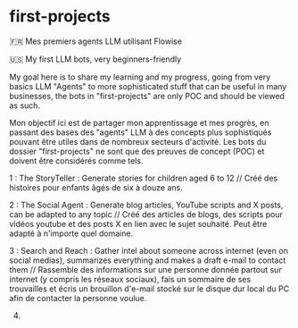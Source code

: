 # first-projects
🇫🇷 Mes premiers agents LLM utilisant Flowise

🇺🇸 My first LLM bots, very beginners-friendly

My goal here is to share my learning and my progress, going from very basics LLM "Agents" to more sophisticated stuff that can be useful in many businesses, the bots in "first-projects" are only POC and should be viewed as such.

Mon objectif ici est de partager mon apprentissage et mes progrès, en passant des bases des "agents" LLM à des concepts plus sophistiqués pouvant être utiles dans de nombreux secteurs d'activité. Les bots du dossier "first-projects" ne sont que des preuves de concept (POC) et doivent être considérés comme tels.

1 : The StoryTeller : Generate stories for children aged 6 to 12 // Créé des histoires pour enfants âgés de six à douze ans.

2 : The Social Agent : Generate blog articles, YouTube scripts and X posts, can be adapted to any topic // Créé des articles de blogs, des scripts pour vidéos youtube et des posts X en lien avec le sujet souhaité. Peut être adapté à n'importe quel domaine.

3 : Search and Reach : Gather intel about someone across internet (even on social medias), summarizes everything and makes a draft e-mail to contact them // Rassemble des informations sur une personne donnée partout sur internet (y compris les réseaux sociaux), fais un sommaire de ses trouvailles et écris un brouillon d'e-mail stocké sur le disque dur local du PC afin de contacter la personne voulue.

4.



